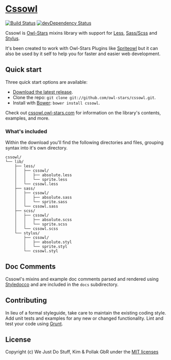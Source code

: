 # [Cssowl](http://cssowl.owl-stars.com)

[![Build Status](https://travis-ci.org/owl-stars/cssowl.png?branch=master)](https://travis-ci.org/owl-stars/cssowl) [![devDependency Status](https://david-dm.org/owl-stars/cssowl/dev-status.png)](https://david-dm.org/owl-stars/cssowl#info=devDependencies)

Cssowl is [Owl-Stars](http://www.owl-stars.com) mixins library with support for [Less](http://lesscss.org), [Sass/Scss](http://sass-lang.com/) and [Stylus](http://learnboost.github.io/stylus/).

It's been created to work with Owl-Stars Plugins like [Spriteowl](http://spriteowl.owl-stars.com) but it can also be used by it self to help you for faster and easier web development.

## Quick start

Three quick start options are available:

* [Download the latest release](https://github.com/owl-stars/cssowl/releases).
* Clone the repo: `git clone git://github.com/owl-stars/cssowl.git`.
* Install with [Bower](http://bower.io): `bower install cssowl`.

Check out [cssowl.owl-stars.com](http://cssowl.owl-stars.com) for information on the library's contents, examples, and more.

### What's included

Within the download you'll find the following directories and files, grouping syntax into it's own directory.

```
cssowl/
└── lib/
    ├── less/
    │   ├── cssowl/
    │   │   ├── absolute.less
    │   │   └── sprite.less
    │   └── cssowl.less
    ├── sass/
    │   ├── cssowl/
    │   │   ├── absolute.sass
    │   │   └── sprite.sass
    │   └── cssowl.sass
    ├── scss/
    │   ├── cssowl/
    │   │   ├── absolute.scss
    │   │   └── sprite.scss
    │   └── cssowl.scss
    └── stylus/
        ├── cssowl/
        │   ├── absolute.styl
        │   └── sprite.styl
        └── cssowl.styl
```

## Doc Comments

Cssowl's mixins and example doc comments parsed and rendered using [Styledocco](http://jacobrask.github.io/styledocco/) and are included in the `docs` subdirectory.

## Contributing
In lieu of a formal styleguide, take care to maintain the existing coding style. Add unit tests and examples for any new or changed functionality. Lint and test your code using [Grunt](http://gruntjs.com/).

## License
Copyright (c) We Just Do Stuff, Kim & Pollak GbR under the [MIT licenses](https://github.com/owl-stars/cssowl/blob/master/LICENSE)
